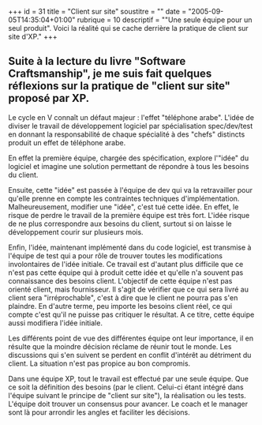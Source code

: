 +++
id = 31
title = "Client sur site"
soustitre = ""
date = "2005-09-05T14:35:04+01:00"
rubrique = 10
descriptif = "\"Une seule équipe pour un seul produit\". Voici la réalité qui se cache derrière la pratique de client sur site d'XP."
+++

<h2>Suite à la lecture du livre "Software Craftsmanship", je me suis fait quelques réflexions sur la pratique de "client sur site" proposé par XP.</h2>
Le cycle en V connaît un défaut majeur : l'effet "téléphone arabe". L'idée de diviser le travail de développement logiciel par spécialisation spec/dev/test en donnant la responsabilité de chaque spécialité à des "chefs" distincts produit un effet de téléphone arabe.

En effet la première équipe, chargée des spécification, explore l'"idée" du logiciel et imagine une solution permettant de répondre à tous les besoins du client.

Ensuite, cette "idée" est passée à l'équipe de dev qui va la retravailler pour qu'elle prenne en compte les contraintes techniques d'implémentation. Malheureusement, modifier une "idée", c'est tué cette idée. En effet, le risque de perdre le travail de la première équipe est très fort. L'idée risque de ne plus correspondre aux besoins du client, surtout si on laisse le développement courir sur plusieurs mois.

Enfin, l'idée, maintenant implémenté dans du code logiciel, est transmise à l'équipe de test qui a pour rôle de trouver toutes les modifications involontaires de l'idée initiale. Ce travail est d'autant plus difficile que ce n'est pas cette équipe qui à produit cette idée et qu'elle n'a souvent pas connaissance des besoins client. L'objectif de cette équipe n'est pas orienté client, mais fournisseur. Il s'agit de vérifier que ce qui sera livré au client sera "irréprochable", c'est à dire que le client ne pourra pas s'en plaindre. En d'autre terme, peu importe les besoins client réel, ce qui compte c'est qu'il ne puisse pas critiquer le résultat. A ce titre, cette équipe aussi modifiera l'idée initiale.

Les différents point de vue des différentes équipe ont leur importance, il en résulte que la moindre décision réclame de réunir tout le monde. Les discussions qui s'en suivent se perdent en conflit d'intérêt au détriment du client. La situation n'est pas propice au bon compromis.

Dans une équipe XP, tout le travail est effectué par une seule équipe. Que ce soit la définition des besoins (par le client. Celui-ci étant intégré dans l'équipe suivant le principe de "client sur site"), la réalisation ou les tests. L'équipe doit trouver un consensus pour avancer. Le coach et le manager sont là pour arrondir les angles et faciliter les décisions.